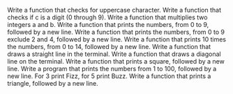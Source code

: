 Write a function that checks for uppercase character. Write a function that checks if c is a digit (0 through 9). Write a function that multiplies two integers a and b. Write a function that prints the numbers, from 0 to 9, followed by a new line. Write a function that prints the numbers, from 0 to 9 exclude 2 and 4, followed by a new line. Write a function that prints 10 times the numbers, from 0 to 14, followed by a new line. Write a function that draws a straight line in the terminal. Write a function that draws a diagonal line on the terminal. Write a function that prints a square, followed by a new line. Write a program that prints the numbers from 1 to 100, followed by a new line. For 3 print Fizz, for 5 print Buzz. Write a function that prints a triangle, followed by a new line.
